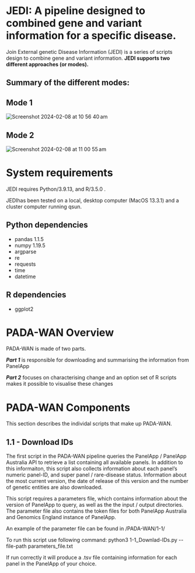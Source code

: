 <h1> JEDI: A pipeline designed to combined gene and variant information for a specific disease. </h1>

Join External genetic Disease Information (JEDI) is a series of scripts design to combine gene and variant information. **JEDI supports two different approaches (or modes).**

<h2> Summary of the different modes:</h2>

## Mode 1
![Screenshot 2024-02-08 at 10 56 40 am](https://github.com/MedicalGenomicsLab/Vigelint/assets/15273099/e891d7f9-a51a-4fab-92c7-f047b3ba616b)


## Mode 2
![Screenshot 2024-02-08 at 11 00 55 am](https://github.com/MedicalGenomicsLab/Vigelint/assets/15273099/1ba663b8-aa98-47ed-a4c4-955a59cc17a3)


# System requirements
JEDI requires Python/3.9.13, and R/3.5.0 .

JEDIhas been tested on a local, desktop computer (MacOS 13.3.1) and a cluster computer running qsun.

## Python dependencies
- pandas 1.1.5
- numpy 1.19.5
- argparse
- re
- requests
- time
- datetime 

## R dependencies
- ggplot2 

# PADA-WAN Overview 
 
 PADA-WAN is made of two parts. 
 
 ***Part 1*** is responsible for downloading and summarising the information from PanelApp
 
 ***Part 2*** focuses on characterising change and an option set of R scripts makes it possible to visualise these changes

# PADA-WAN Components

This section describes the individal scripts that make up PADA-WAN.
 
## 1.1 - Download IDs

The first script in the PADA-WAN pipeline queries the PanelApp / PanelApp Australia API to retrieve a list containing all available panels. In addition to this informaiton, this script also collects information about each panel’s numeric panel-ID, and super panel / rare-disease status. Information about the most current version, the date of release of this version and the number of genetic entities are also downloaded. 

This script requires a parameters file, which contains information about the version of PanelApp to query, as well as the the input / output directories. The parameter file also contains the token files for both PanelApp Australia and Genomics England instance of PanelApp. 

An example of the parameter file can be found in /PADA-WAN/1-1/

To run this script use following command:
  python3 1-1_Downlad-IDs.py --file-path parameters_file.txt

If run correctly it will produce a .tsv file containing information for each panel in the PanelApp of your choice.
